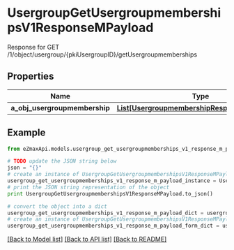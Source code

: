# UsergroupGetUsergroupmembershipsV1ResponseMPayload

Response for GET /1/object/usergroup/{pkiUsergroupID}/getUsergroupmemberships

## Properties

Name | Type | Description | Notes
------------ | ------------- | ------------- | -------------
**a_obj_usergroupmembership** | [**List[UsergroupmembershipResponseCompound]**](UsergroupmembershipResponseCompound.md) |  | 

## Example

```python
from eZmaxApi.models.usergroup_get_usergroupmemberships_v1_response_m_payload import UsergroupGetUsergroupmembershipsV1ResponseMPayload

# TODO update the JSON string below
json = "{}"
# create an instance of UsergroupGetUsergroupmembershipsV1ResponseMPayload from a JSON string
usergroup_get_usergroupmemberships_v1_response_m_payload_instance = UsergroupGetUsergroupmembershipsV1ResponseMPayload.from_json(json)
# print the JSON string representation of the object
print UsergroupGetUsergroupmembershipsV1ResponseMPayload.to_json()

# convert the object into a dict
usergroup_get_usergroupmemberships_v1_response_m_payload_dict = usergroup_get_usergroupmemberships_v1_response_m_payload_instance.to_dict()
# create an instance of UsergroupGetUsergroupmembershipsV1ResponseMPayload from a dict
usergroup_get_usergroupmemberships_v1_response_m_payload_form_dict = usergroup_get_usergroupmemberships_v1_response_m_payload.from_dict(usergroup_get_usergroupmemberships_v1_response_m_payload_dict)
```
[[Back to Model list]](../README.md#documentation-for-models) [[Back to API list]](../README.md#documentation-for-api-endpoints) [[Back to README]](../README.md)


